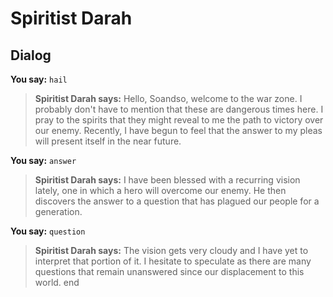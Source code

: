 # Spiritist Darah
## Dialog

**You say:** `hail`



>**Spiritist Darah says:** Hello, Soandso, welcome to the war zone. I probably don't have to mention that these are dangerous times here. I pray to the spirits that they might reveal to me the path to victory over our enemy. Recently, I have begun to feel that the answer to my pleas will present itself in the near future.

**You say:** `answer`



>**Spiritist Darah says:** I have been blessed with a recurring vision lately, one in which a hero will overcome our enemy. He then discovers the answer to a question that has plagued our people for a generation.

**You say:** `question`



>**Spiritist Darah says:** The vision gets very cloudy and I have yet to interpret that portion of it. I hesitate to speculate as there are many questions that remain unanswered since our displacement to this world.
end
